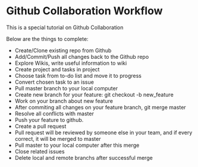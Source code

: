 # Github Collaboration Workflow

This is a special tutorial on Github Collaboration

Below are the things to complete:

- Create/Clone existing repo from Github
- Add/Commit/Push all changes back to the Github repo
- Explore Wikis, write useful information to wiki
- Create project and tasks in project
- Choose task from to-do list and move it to progress
- Convert chosen task to an issue
- Pull master branch to your local computer
- Create new branch for your feature: git checkout -b new_feature
- Work on your branch about new feature
- After commiting all changes on your feature branch, git merge master
- Resolve all conflicts with master
- Push your feature to github.
- Create a pull request
- Pull request will be reviewed by someone else in your team, and if every correct, it will be merged to master
- Pull master to your local computer after this merge
- Close related issues
- Delete local and remote branchs after successful merge